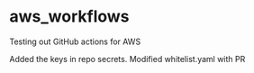 # aws_workflows
Testing out GitHub actions for AWS

Added the keys in repo secrets.
Modified whitelist.yaml with PR
